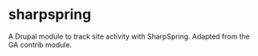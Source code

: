 sharpspring
===========

A Drupal module to track site activity with SharpSpring. Adapted from the GA contrib module.

